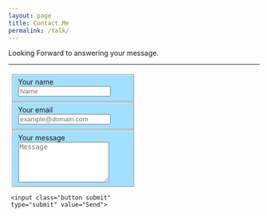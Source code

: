 ```yaml
---
layout: page	
title: Contact Me	
permalink: /talk/
---
```


Looking Forward to answering your message.

---
<div style="background-image:url('/assets/horizon.jpg');padding:5px;width:250px;height:400px;">
<form action="//formspree.io/email@domain.com" method="POST" >
    <fieldset style="background-color:#A2E0FF">
        <label for="name">Your name</label><br>
        <input type="text" name="name" placeholder="Name" required>
    </fieldset>
    <fieldset style="background-color:#A2E0FF">
        <label for="_replyto">Your email</label><br>
        <input type="email" name="_replyto" placeholder="example@domain.com" required>
    </fieldset>
    <fieldset style="background-color:#A2E0FF">
        <label for="message">Your message</label><br>
        <textarea name="message" rows="5" placeholder="Message" required></textarea>
    </fieldset>
    <input class="hidden" type="text" name="_gotcha" style="display:none">
    <input class="hidden" type="hidden" name="_subject" value="Message via http://domain.com">

    <input class="button submit" type="submit" value="Send">
</form>
</div>

